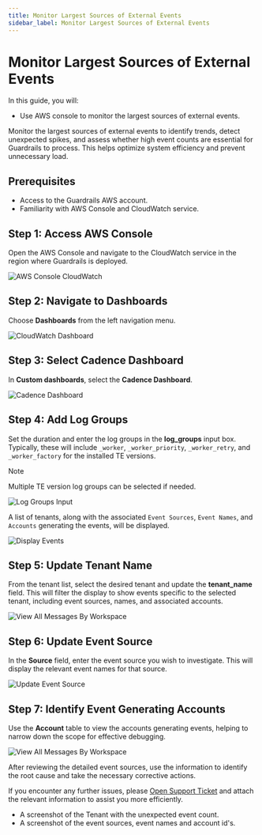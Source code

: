 ```yaml
---
title: Monitor Largest Sources of External Events
sidebar_label: Monitor Largest Sources of External Events
---
```


# Monitor Largest Sources of External Events

In this guide, you will:
- Use AWS console to monitor the largest sources of external events.

Monitor the largest sources of external events to identify trends, detect unexpected spikes, and assess whether high event counts are essential for Guardrails to process. This helps optimize system efficiency and prevent unnecessary load.

## Prerequisites

- Access to the Guardrails AWS account.
- Familiarity with AWS Console and CloudWatch service.

## Step 1: Access AWS Console

Open the AWS Console and navigate to the CloudWatch service in the region where Guardrails is deployed.

![AWS Console CloudWatch](/images/docs/guardrails/guides/hosting-guardrails/monitoring/monitor-largest-sources-of-external-events/aws-console-cloudwatch.png)

## Step 2: Navigate to Dashboards

Choose **Dashboards** from the left navigation menu.

![CloudWatch Dashboard](/images/docs/guardrails/guides/hosting-guardrails/monitoring/monitor-largest-sources-of-external-events/cloudwatch-dashboard-select.png)

## Step 3: Select Cadence Dashboard

In **Custom dashboards**, select the **Cadence Dashboard**.

![Cadence Dashboard](/images/docs/guardrails/guides/hosting-guardrails/monitoring/monitor-largest-sources-of-external-events/cloudwatch-select-cadence-dashboard.png)

## Step 4: Add Log Groups

Set the duration and enter the log groups in the **log_groups** input box. Typically, these will include `_worker`, `_worker_priority`, `_worker_retry`, and `_worker_factory` for the installed TE versions.

> [!NOTE]
> Multiple TE version log groups can be selected if needed.

![Log Groups Input](/images/docs/guardrails/guides/hosting-guardrails/monitoring/monitor-largest-sources-of-external-events/cloudwatch-select-duration-log-groups.png)

A list of tenants, along with the associated `Event Sources`, `Event Names`, and `Accounts` generating the events, will be displayed.

![Display Events](/images/docs/guardrails/guides/hosting-guardrails/monitoring/monitor-largest-sources-of-external-events/cloudwatch-display-tables.png)

## Step 5: Update Tenant Name

From the tenant list, select the desired tenant and update the **tenant_name** field. This will filter the display to show events specific to the selected tenant, including event sources, names, and associated accounts.

![View All Messages By Workspace](/images/docs/guardrails/guides/hosting-guardrails/monitoring/monitor-largest-sources-of-external-events/cloudwatch-enter-tenant.png)

## Step 6: Update Event Source

In the **Source** field, enter the event source you wish to investigate. This will display the relevant event names for that source.

![Update Event Source](/images/docs/guardrails/guides/hosting-guardrails/monitoring/monitor-largest-sources-of-external-events/cloudwatch-update-source.png)

## Step 7: Identify Event Generating Accounts

Use the **Account** table to view the accounts generating events, helping to narrow down the scope for effective debugging.

![View All Messages By Workspace](/images/docs/guardrails/guides/hosting-guardrails/monitoring/monitor-largest-sources-of-external-events/cloudwatch-account-details.png)

After reviewing the detailed event sources, use the information to identify the root cause and take the necessary corrective actions.

If you encounter any further issues, please [Open Support Ticket](https://support.turbot.com) and attach the relevant information to assist you more efficiently.

- A screenshot of the Tenant with the unexpected event count.
- A screenshot of the event sources, event names and account id's.